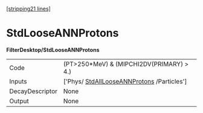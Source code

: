 [[stripping21 lines]](./stripping21-index)

# StdLooseANNProtons

**FilterDesktop/StdLooseANNProtons**

|                 |                                                                                     |
|-----------------|-------------------------------------------------------------------------------------|
| Code            | (PT\>250\*MeV) & (MIPCHI2DV(PRIMARY) \> 4.)                                         |
| Inputs          | ['Phys/ [StdAllLooseANNProtons](./stripping21-stdalllooseannprotons) /Particles'] |
| DecayDescriptor | None                                                                                |
| Output          | None                                                                                |

